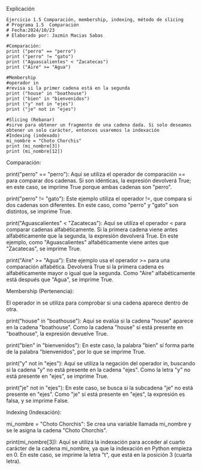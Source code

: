 Explicación
```
Ejercicio 1.5 Comparación, membership, indexing, método de slicing  
# Programa 1.5  Comparación
# Fecha:2024/10/23
# Elaborado por: Jazmin Macias Sabas 

#Comparación:
print ("perro" == "perro")
print ("perro" != "gato")
print ("Aguascalientes" < "Zacatecas")
print ("Aire" >= "Agua")

#Membership 
#operador in 
#revisa si la primer cadena está en la segunda
print ("house" in "boathouse")
print ("bien" in "bienvenidos")
print ("y" not in "ejes")
print ("je" not in "ejes")

#Slicing (Rebanar) 
#sirve para obtener un fragmento de una cadena dada. Si solo deseamos obtener un solo carácter, entonces usaremos la indexación 
#Indexing (indexado) 
mi_nombre = "Choto Chorchis"
print (mi_nombre[3])
print (mi_nombre[12])
```
Comparación:

print("perro" == "perro"): Aquí se utiliza el operador de comparación == para comparar dos cadenas. Si son idénticas, la expresión devolverá True; en este caso, se imprime True porque ambas cadenas son "perro".

print("perro" != "gato"): Este ejemplo utiliza el operador !=, que compara si dos cadenas son diferentes. En este caso, como "perro" y "gato" son distintos, se imprime True.

print("Aguascalientes" < "Zacatecas"): Aquí se utiliza el operador < para comparar cadenas alfabéticamente. Si la primera cadena viene antes alfabéticamente que la segunda, la expresión devolverá True. En este ejemplo, como "Aguascalientes" alfabéticamente viene antes que "Zacatecas", se imprime True.

print("Aire" >= "Agua"): Este ejemplo usa el operador >= para una comparación alfabética. Devolverá True si la primera cadena es alfabéticamente mayor o igual que la segunda. Como "Aire" alfabéticamente está después que "Agua", se imprime True.

Membership (Pertenencia):

El operador in se utiliza para comprobar si una cadena aparece dentro de otra.

print("house" in "boathouse"): Aquí se evalúa si la cadena "house" aparece en la cadena "boathouse". Como la cadena "house" sí está presente en "boathouse", la expresión devuelve True.

print("bien" in "bienvenidos"): En este caso, la palabra "bien" sí forma parte de la palabra "bienvenidos", por lo que se imprime True.

print("y" not in "ejes"): Aquí se utiliza la negación del operador in, buscando si la cadena "y" no está presente en la cadena "ejes". Como la letra "y" no está presente en "ejes", se imprime True.

print("je" not in "ejes"): En este caso, se busca si la subcadena "je" no está presente en "ejes". Como "je" sí está presente en "ejes", la expresión es falsa, y se imprime False.

Indexing (Indexación):

mi_nombre = "Choto Chorchis": Se crea una variable llamada mi_nombre y se le asigna la cadena "Choto Chorchis".

print(mi_nombre[3]): Aquí se utiliza la indexación para acceder al cuarto carácter de la cadena mi_nombre, ya que la indexación en Python empieza en 0. En este caso, se imprime la letra "t", que está en la posición 3 (cuarta letra).
